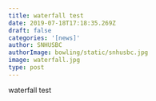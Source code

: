 ```yaml
---
title: waterfall test
date: 2019-07-18T17:18:35.269Z
draft: false
categories: '[news]'
author: SNHUSBC
authorImage: bowling/static/snhusbc.jpg
image: waterfall.jpg
type: post
---
```

waterfall test
